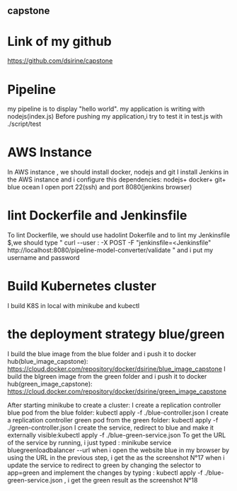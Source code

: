 ## capstone

# Link of my github
https://github.com/dsirine/capstone

# Pipeline
my pipeline is to display "hello world".
my application is writing with nodejs(index.js)
Before pushing my application,i try to test it in test.js with ./script/test

# AWS Instance
In AWS instance , we should install docker, nodejs and git
I install Jenkins in the AWS instance and i configure this dependencies: nodejs+ docker+ git+ blue ocean
I open port 22(ssh) and port 8080(jenkins browser)

# lint Dockerfile and Jenkinsfile
To lint Dockerfile, we should use hadolint Dokerfile
and to lint my Jenkinsfile $,we should type " curl --user <username>:<password> -X POST -F "jenkinsfile=<Jenkinsfile" http://localhost:8080/pipeline-model-converter/validate " 
and i put my username and password

# Build Kubernetes cluster
I build K8S in local with minikube and kubectl

# the deployment strategy blue/green
I build the blue image from the blue folder and i push it to docker hub(blue_image_capstone): https://cloud.docker.com/repository/docker/dsirine/blue_image_capstone
I build the blgreen image from the green folder and i push it to docker hub(green_image_capstone): https://cloud.docker.com/repository/docker/dsirine/green_image_capstone

After starting minikube to create a cluster:
    I create a replication controller blue pod from the blue folder: kubectl apply -f ./blue-controller.json 
    I create a replication controller green pod from the green folder: kubectl apply -f ./green-controller.json
    I create the service, redirect to blue and make it externally visible:kubectl apply -f ./blue-green-service.json
    To get the URL of the service by running, i just typed : minikube service bluegreenloadbalancer --url
    when i open the website blue in my browser by using the URL in the previous step, i get the as the screenshot N°17
    when i update the service to redirect to green by changing the selector to app=green and implement the changes by typing : kubectl apply -f ./blue-green-service.json   , i get the green result as the screenshot N°18
